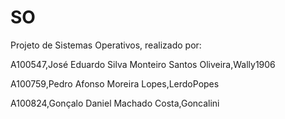 # SO

Projeto de Sistemas Operativos, realizado por:

A100547,José Eduardo Silva Monteiro Santos Oliveira,Wally1906

A100759,Pedro Afonso Moreira Lopes,LerdoPopes 

A100824,Gonçalo Daniel Machado Costa,Goncalini
